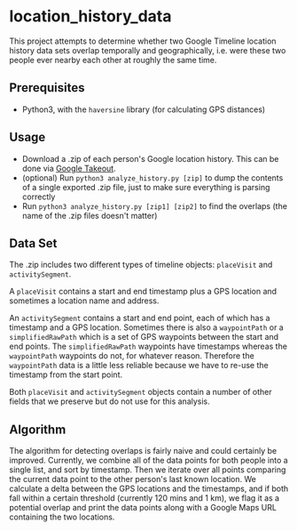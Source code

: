 # location_history_data

This project attempts to determine whether two Google Timeline location history data sets overlap temporally and geographically, i.e. were these two people ever nearby each other at roughly the same time.

## Prerequisites

* Python3, with the `haversine` library (for calculating GPS distances)

## Usage

* Download a .zip of each person's Google location history. This can be done via [Google Takeout](https://takeout.google.com/settings/takeout/custom/location_history).
* (optional) Run `python3 analyze_history.py [zip]` to dump the contents of a single exported .zip file, just to make sure everything is parsing correctly
* Run `python3 analyze_history.py [zip1] [zip2]` to find the overlaps (the name of the .zip files doesn't matter)

## Data Set

The .zip includes two different types of timeline objects: `placeVisit` and `activitySegment`.

A `placeVisit` contains a start and end timestamp plus a GPS location and sometimes a location name and address. 

An `activitySegment` contains a start and end point, each of which has a timestamp and a GPS location. Sometimes there is also a `waypointPath` or a `simplifiedRawPath` which is a set of GPS waypoints between the start and end points. The `simplifiedRawPath` waypoints have timestamps whereas the `waypointPath` waypoints do not, for whatever reason. Therefore the `waypointPath` data is a little less reliable because we have to re-use the timestamp from the start point.

Both `placeVisit` and `activitySegment` objects contain a number of other fields that we preserve but do not use for this analysis.

## Algorithm

The algorithm for detecting overlaps is fairly naive and could certainly be improved. Currently, we combine all of the data points for both people into a single list, and sort by timestamp. Then we iterate over all points comparing the current data point to the other person's last known location. We calculate a delta between the GPS locations and the timestamps, and if both fall within a certain threshold (currently 120 mins and 1 km), we flag it as a potential overlap and print the data points along with a Google Maps URL containing the two locations.


